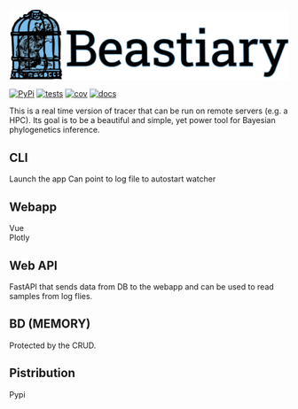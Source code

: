 ![beastiary logo](docs/images/logo.png)


[![PyPi](https://img.shields.io/pypi/v/beastiary.svg)](https://pypi.org/project/beastiary/)
[![tests](https://github.com/Wytamma/beastiary/actions/workflows/test.yml/badge.svg)](https://github.com/Wytamma/beastiary/actions/workflows/test.yml)
[![cov](https://codecov.io/gh/Wytamma/beastiary/branch/master/graph/badge.svg)](https://codecov.io/gh/Wytamma/beastiary)
[![docs](https://github.com/Wytamma/beastiary/actions/workflows/docs.yml/badge.svg)](https://beastiary.wytamma.com/)

This is a real time version of tracer that can be run on remote servers (e.g. a HPC). Its goal is to be a beautiful and simple, yet power tool for Bayesian phylogenetics inference.


## CLI
Launch the app
Can point to log file to autostart watcher

## Webapp 
Vue  
Plotly

## Web API
FastAPI that sends data from DB to the webapp and can be used to read samples from log flies.

## BD (MEMORY)
Protected by the CRUD.

## Pistribution 
Pypi
